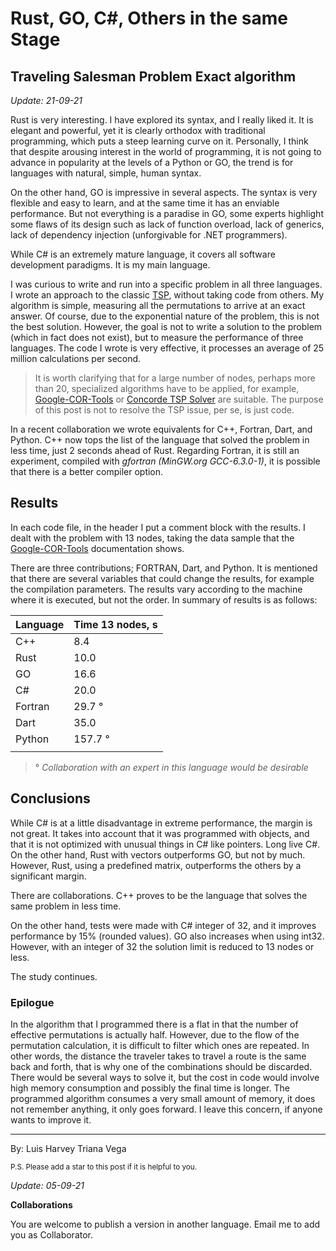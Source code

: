 # Rust, GO, C#, Others in the same Stage

## Traveling Salesman Problem Exact algorithm

*Update: 21-09-21*

Rust is very interesting. I have explored its syntax, and I really liked it. It is elegant and powerful, yet it is clearly orthodox with traditional programming, which puts a steep learning curve on it. Personally, I think that despite arousing interest in the world of programming, it is not going to advance in popularity at the levels of a Python or GO, the trend is for languages with natural, simple, human syntax.

On the other hand, GO is impressive in several aspects. The syntax is very flexible and easy to learn, and at the same time it has an enviable performance. But not everything is a paradise in GO, some experts highlight some flaws of its design such as lack of function overload, lack of generics, lack of dependency injection (unforgivable for .NET programmers).

While C# is an extremely mature language, it covers all software development paradigms. It is my main language.

I was curious to write and run into a specific problem in all three languages. I wrote an approach to the classic [TSP](https://en.wikipedia.org/wiki/Travelling_salesman_problem), without taking code from others. My algorithm is simple, measuring all the permutations to arrive at an exact answer. Of course, due to the exponential nature of the problem, this is not the best solution. However, the goal is not to write a solution to the problem (which in fact does not exist), but to measure the performance of three languages. The code I wrote is very effective, it processes an average of 25 million calculations per second.

> It is worth clarifying that for a large number of nodes, perhaps more than 20, specialized algorithms have to be applied, for example, [Google-COR-Tools](https://developers.google.com/optimization/routing/tsp) or [Concorde TSP Solver](https://www.math.uwaterloo.ca/tsp/concorde.html) are suitable. The purpose of this post is not to resolve the TSP issue, per se, is just code.

In a recent collaboration we wrote equivalents for C++, Fortran, Dart, and Python. C++ now tops the list of the language that solved the problem in less time, just 2 seconds ahead of Rust. Regarding Fortran, it is still an experiment, compiled with *gfortran (MinGW.org GCC-6.3.0-1)*, it is possible that there is a better compiler option.

## Results

In each code file, in the header I put a comment block with the results. I dealt with the problem with 13 nodes, taking the data sample that the [Google-COR-Tools](https://developers.google.com/optimization/routing/tsp) documentation shows.

There are three contributions; FORTRAN, Dart, and Python. It is mentioned that there are several variables that could change the results, for example the compilation parameters. The results vary according to the machine where it is executed, but not the order. In summary of results is as follows:

| Language     | Time 13 nodes, s |
| ------------ | ---------------- |
| C++          | 8.4              |
| Rust         | 10.0             |
| GO           | 16.6             |
| C#           | 20.0             |
| Fortran      | 29.7           ° |
| Dart         | 35.0             |
| Python       | 157.7          ° |
|              |                  |

> ° *Collaboration with an expert in this language would be desirable*

## Conclusions

While C# is at a little disadvantage in extreme performance, the margin is not great. It takes into account that it was programmed with objects, and that it is not optimized with unusual things in C# like pointers. Long live C#. On the other hand, Rust with vectors outperforms GO, but not by much. However, Rust, using a predefined matrix, outperforms the others by a significant margin. 

There are collaborations. C++ proves to be the language that solves the same problem in less time.

On the other hand, tests were made with C# integer of 32, and it improves performance by 15% (rounded values). GO also increases when using int32. However, with an integer of 32 the solution limit is reduced to 13 nodes or less.

The study continues.

### Epilogue

In the algorithm that I programmed there is a flat in that the number of effective permutations is actually half. However, due to the flow of the permutation calculation, it is difficult to filter which ones are repeated. In other words, the distance the traveler takes to travel a route is the same back and forth, that is why one of the combinations should be discarded. There would be several ways to solve it, but the cost in code would involve high memory consumption and possibly the final time is longer. The programmed algorithm consumes a very small amount of memory, it does not remember anything, it only goes forward. I leave this concern, if anyone wants to improve it.

---

By: Luis Harvey Triana Vega

<small>P.S. Please add a star to this post if it is helpful to you.</small>

*Update: 05-09-21*

**Collaborations**

You are welcome to publish a version in another language. Email me to add you as Collaborator. 
